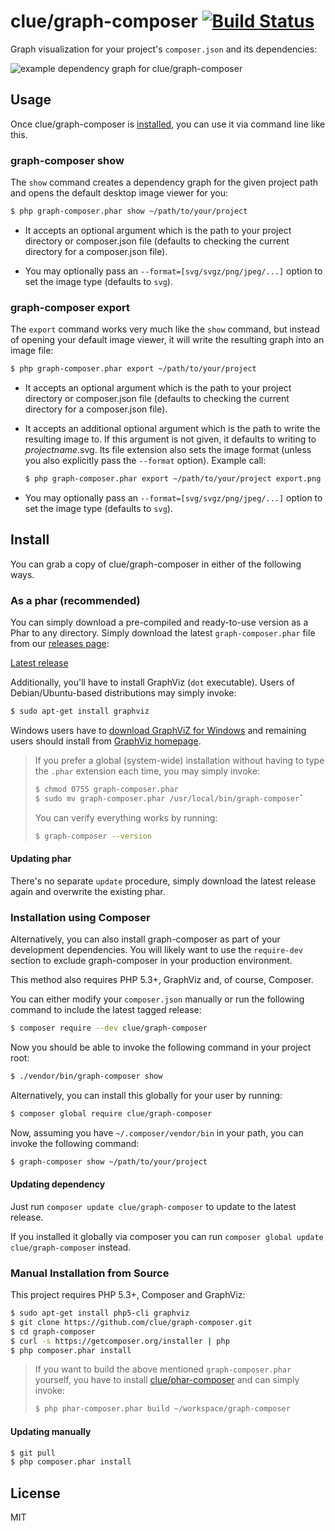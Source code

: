 # clue/graph-composer [![Build Status](https://travis-ci.org/clue/graph-composer.png?branch=master)](https://travis-ci.org/clue/graph-composer)

Graph visualization for your project's `composer.json` and its dependencies:


![example dependency graph for clue/graph-composer](http://www.lueck.tv/graph-composer/graph-composer.png)

## Usage

Once clue/graph-composer is [installed](#install), you can use it via command line like this.

### graph-composer show

The `show` command creates a dependency graph for the given project path and opens
the default desktop image viewer for you:

```bash
$ php graph-composer.phar show ~/path/to/your/project
```

*   It accepts an optional argument which is the path to your project directory or composer.json file
    (defaults to checking the current directory for a composer.json file).

*   You may optionally pass an `--format=[svg/svgz/png/jpeg/...]` option to set
    the image type (defaults to `svg`).

### graph-composer export

The `export` command works very much like the `show` command, but instead of opening your
default image viewer, it will write the resulting graph into an image file:

```bash
$ php graph-composer.phar export ~/path/to/your/project
```

*   It accepts an optional argument which is the path to your project directory or composer.json file
    (defaults to checking the current directory for a composer.json file).

*   It accepts an additional optional argument which is the path to write the resulting image to.
    If this argument is not given, it defaults to writing to *projectname*.svg. Its file extension
    also sets the image format (unless you also explicitly pass the `--format` option). Example call:

    ```bash
    $ php graph-composer.phar export ~/path/to/your/project export.png
    ```
    
*   You may optionally pass an `--format=[svg/svgz/png/jpeg/...]` option to set
    the image type (defaults to `svg`).

## Install

You can grab a copy of clue/graph-composer in either of the following ways.

### As a phar (recommended)

You can simply download a pre-compiled and ready-to-use version as a Phar
to any directory.
Simply download the latest `graph-composer.phar` file from our
[releases page](https://github.com/clue/graph-composer/releases):

[Latest release](https://github.com/clue/graph-composer/releases/latest)

Additionally, you'll have to install GraphViz (`dot` executable).
Users of Debian/Ubuntu-based distributions may simply invoke:

```bash
$ sudo apt-get install graphviz
```

Windows users have to [download GraphViZ for Windows](http://www.graphviz.org/Download_windows.php) and remaining
users should install from [GraphViz homepage](http://www.graphviz.org/Download.php).


> If you prefer a global (system-wide) installation without having to type the `.phar` extension
each time, you may simply invoke:
> 
> ```bash
> $ chmod 0755 graph-composer.phar
> $ sudo mv graph-composer.phar /usr/local/bin/graph-composer`
> ```
>
> You can verify everything works by running:
> 
> ```bash
> $ graph-composer --version
> ```

#### Updating phar

There's no separate `update` procedure, simply download the latest release again
and overwrite the existing phar.

### Installation using Composer

Alternatively, you can also install graph-composer as part of your development dependencies.
You will likely want to use the `require-dev` section to exclude graph-composer in your production environment.

This method also requires PHP 5.3+, GraphViz and, of course, Composer.

You can either modify your `composer.json` manually or run the following command to include the latest tagged release:

```bash
$ composer require --dev clue/graph-composer
```

Now you should be able to invoke the following command in your project root:

```bash
$ ./vendor/bin/graph-composer show
```

Alternatively, you can install this globally for your user by running:

```bash
$ composer global require clue/graph-composer
```

Now, assuming you have `~/.composer/vendor/bin` in your path, you can invoke the following command:

```bash
$ graph-composer show ~/path/to/your/project
```

#### Updating dependency

Just run `composer update clue/graph-composer` to update to the latest release.

If you installed it globally via composer you can run `composer global update clue/graph-composer` instead.

### Manual Installation from Source

This project requires PHP 5.3+, Composer and GraphViz:

```bash
$ sudo apt-get install php5-cli graphviz
$ git clone https://github.com/clue/graph-composer.git
$ cd graph-composer
$ curl -s https://getcomposer.org/installer | php
$ php composer.phar install
```

> If you want to build the above mentioned `graph-composer.phar` yourself, you have
to install [clue/phar-composer](https://github.com/clue/phar-composer#install)
and can simply invoke:
>
> ```bash
> $ php phar-composer.phar build ~/workspace/graph-composer
> ```

#### Updating manually

```bash
$ git pull
$ php composer.phar install
```

## License

MIT
